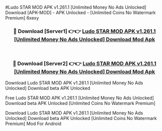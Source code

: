#Ludo STAR MOD APK v1.261.1 [Unlimited Money No Ads Unlocked] Download [APK-MOD] - APK Unlocked - [Unlimited Coins No Watermark Premium] 6xexy



<div align="center">

<h3>🔴 Download [Server1] 👉👉 <a href="https://momento.my/?title=Ludo_STAR_MOD_APK_v1.261.1_[Unlimited_Money_No_Ads_Unlocked]_Download">Ludo STAR MOD APK v1.261.1 [Unlimited Money No Ads Unlocked] Download Mod Apk</a></h3><br>

<h3>🔴 Download [Server2] 👉👉 <a href="https://momento.my/?title=Ludo_STAR_MOD_APK_v1.261.1_[Unlimited_Money_No_Ads_Unlocked]_Download">Ludo STAR MOD APK v1.261.1 [Unlimited Money No Ads Unlocked] Download Mod Apk</a></h3>
</div>



Download Ludo STAR MOD APK v1.261.1 [Unlimited Money No Ads Unlocked] Download beta APK Unlocked

Free Ludo STAR MOD APK v1.261.1 [Unlimited Money No Ads Unlocked] Download beta APK Unlocked [Unlimited Coins No Watermark Premium]

Download Ludo STAR MOD APK v1.261.1 [Unlimited Money No Ads Unlocked] Download beta APK Unlocked [Unlimited Coins No Watermark Premium] Mod For Android
